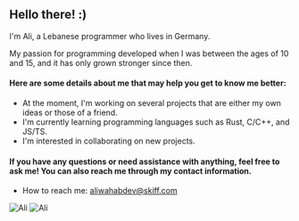 ## Hello there! :)

I'm Ali, a Lebanese programmer who lives in Germany. 

My passion for programming developed when I was between the ages of 10 and 15, and it has only grown stronger since then.

#### Here are some details about me that may help you get to know me better:
- At the moment, I'm working on several projects that are either my own ideas or those of a friend.
- I'm currently learning programming languages such as Rust, C/C++, and JS/TS.
- I'm interested in collaborating on new projects.

#### If you have any questions or need assistance with anything, feel free to ask me! You can also reach me through my contact information.
- How to reach me: aliwahabdev@skiff.com

![Ali](https://github-readme-stats.vercel.app/api?username=aliwahabdev&show_icons=true&theme=tokyonight)
![Ali](https://github-readme-stats.vercel.app/api/top-langs?username=aliwahabdev&show_icons=true&theme=tokyonight&layout=compact)
